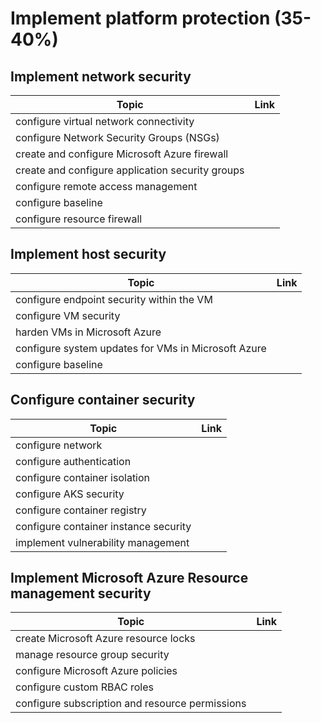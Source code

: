 # Implement platform protection (35-40%)

## Implement network security

| Topic | Link |
| --- | --- |
|configure virtual network connectivity
|configure Network Security Groups (NSGs)
|create and configure Microsoft Azure firewall
|create and configure application security groups
|configure remote access management
|configure baseline
|configure resource firewall

## Implement host security

| Topic | Link |
| --- | --- |
|configure endpoint security within the VM
|configure VM security
|harden VMs in Microsoft Azure
|configure system updates for VMs in Microsoft Azure
|configure baseline

## Configure container security

| Topic | Link |
| --- | --- |
|configure network
|configure authentication
|configure container isolation
|configure AKS security
|configure container registry
|configure container instance security
|implement vulnerability management

## Implement Microsoft Azure Resource management security

| Topic | Link |
| --- | --- |
|create Microsoft Azure resource locks
|manage resource group security
|configure Microsoft Azure policies
|configure custom RBAC roles
|configure subscription and resource permissions
